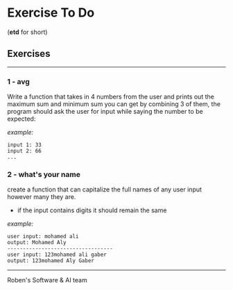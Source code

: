# Exercise To Do
(**etd** for short)

## Exercises
---

### 1 - avg
Write a function that takes in 4 numbers from the user and prints out the maximum sum and minimum sum you can get by combining 3 of them, the program should ask the user for input while saying the number to be expected:

_example:_
```
input 1: 33
input 2: 66
...
```

### 2 - what's your name
create a function that can capitalize the full names of any user input however many they are.
- if the input contains digits it should remain the same
  
_example:_
```
user input: mohamed ali
output: Mohamed Aly
----------------------------------
user input: 123mohamed ali gaber
output: 123mohamed Aly Gaber

```

---
Roben's Software & AI team 